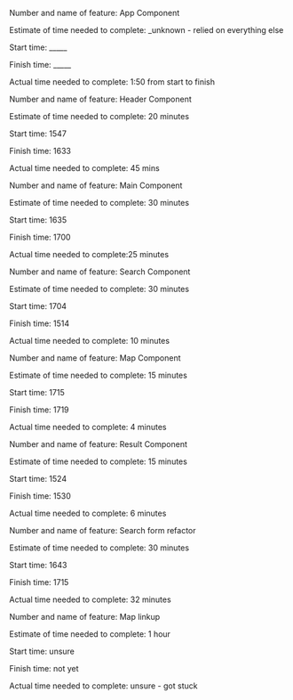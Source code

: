 Number and name of feature: App Component

Estimate of time needed to complete: _unknown - relied on everything else

Start time: _____

Finish time: _____

Actual time needed to complete: 1:50 from start to finish


Number and name of feature: Header Component

Estimate of time needed to complete: 20 minutes

Start time: 1547

Finish time: 1633

Actual time needed to complete: 45 mins


Number and name of feature: Main Component

Estimate of time needed to complete: 30 minutes

Start time: 1635

Finish time: 1700

Actual time needed to complete:25 minutes


Number and name of feature: Search Component

Estimate of time needed to complete: 30 minutes

Start time: 1704

Finish time: 1514

Actual time needed to complete: 10 minutes


Number and name of feature: Map Component

Estimate of time needed to complete: 15 minutes

Start time: 1715

Finish time: 1719

Actual time needed to complete: 4 minutes


Number and name of feature: Result Component

Estimate of time needed to complete: 15 minutes

Start time: 1524

Finish time: 1530

Actual time needed to complete: 6 minutes


Number and name of feature: Search form refactor

Estimate of time needed to complete: 30 minutes

Start time: 1643

Finish time: 1715

Actual time needed to complete: 32 minutes


Number and name of feature: Map linkup

Estimate of time needed to complete: 1 hour

Start time: unsure

Finish time: not yet

Actual time needed to complete: unsure - got stuck